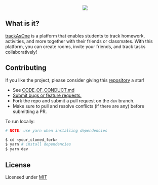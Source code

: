 <div align=center>
  <img src='https://user-images.githubusercontent.com/69457996/134120876-10ead589-0540-401b-9845-b2101d028130.png' />
</div>

## What is it?

[trackAsOne](https://github.com/joshxfi/trackAsOne) is a platform that enables students to track homework, activities, and more together with their friends or classmates. With this platform, you can create rooms, invite your friends, and track tasks collaboratively!

## Contributing

If you like the project, please consider giving this [repository](https://github.com/joshxfi/trackAsOne) a star!

- See [CODE_OF_CONDUCT.md](https://github.com/joshxfi/trackAsOne/blob/main/CODE_OF_CONDUCT.md)
- [Submit bugs or feature requests.](https://github.com/joshxfi/trackAsOne/issues)
- Fork the repo and submit a pull request on the `dev` branch.
- Make sure to pull and resolve conflicts (if there are any) before submitting a PR.

To run locally:

```sh
# NOTE: use yarn when installing dependencies

$ cd <your_cloned_fork>
$ yarn # install dependencies
$ yarn dev
```

## License

Licensed under [MIT](https://github.com/joshxfi/trackAsOne/blob/main/LICENSE)
